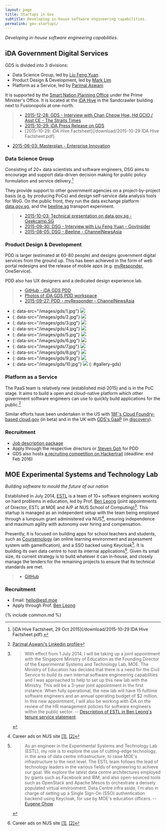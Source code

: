 ```yaml
---
layout: page
title: Startups in Gov
subtitle: Developing in-house software engineering capabilities.
permalink: gov-startups/
---
```


*Developing in-house software engineering capabilities.*

## iDA Government Digital Services
GDS is divided into 3 divisions:

- Data Science Group, led by [Liu Feng Yuan](https://www.linkedin.com/in/feng-yuan-liu-9b09aa42)
- Product Design & Development, led by [Mark Lim](https://www.linkedin.com/in/marklcl)
- Platform as a Service, led by [Parimal Aswani](https://www.linkedin.com/in/paswani)

It is supported by the [Smart Nation Planning Office](/gov-others) under the Prime Minister's Office. It is located at the [iDA Hive](https://drive.google.com/folderview?id=0BwLqF_ka0mesODNpanZDcnYtYkU&usp=sharing) in the Sandcrawler building next to Fusionopolis at one-north.

> * [2015-12-28: GDS - Interview with Chan Cheow Hoe, Hd GCIO / Asst CE - The Straits Times](http://www.straitstimes.com/singapore/this-hives-abuzz-with-it-solutions)
> * [2015-10-29: iDA Press Release on GDS](https://www.ida.gov.sg/About-Us/Newsroom/Media-Releases/2015/Improving-Lives-Through-Data-Science-and-Analytics)
> * [2015-10-29: iDA Hive Factsheet](/download/2015-10-29 IDA Hive Factsheet.pdf)
* [2015-06-03: Masterplan - Enterprise Innovation](http://www.enterpriseinnovation.net/article/singapore-govt-reveals-ict-plans-year-1421658407)


### Data Science Group ###

Consisting of 20+ data scientists and software engineers, DSG aims to encourage and support data-driven decision making for public policy formulation and service delivery.[^1]

They provide support to other government agencies on a project-by-project basis (e.g. by producing PoCs) and design self-service data analysis tools for WoG. On the public front, they run the data exchange platform [data.gov.sg](https://data.gov.sg), and the [beeline.sg](http://beeline.sg) transport experiment.

> * [2015-10-03: Technical presentation on data.gov.sg - Geekcamp.SG](https://www.youtube.com/watch?v=X4G3ImrxZKQ&feature=youtu.be&t=9m47s)
> * [2015-09-30: DSG - Interview with Liu Feng Yuan - GovInsider](https://govinsider.asia/smart-gov/exclusive-singapores-radical-new-transport-plan/)
> * [2015-08-05: DSG - Beeline - ChannelNewsAsia](http://www.channelnewsasia.com/news/singapore/beeline-app-launched-for/2032058.html)

[^1]: [iDA Hive Factsheet, 29 Oct 2015](/download/2015-10-29 IDA Hive Factsheet.pdf).

### Product Design & Development ###

PDD is larger (estimated at 60-80 people) and designs government digital services from the ground up. This has been achieved in the form of web portal redesigns and the release of mobile apps (e.g. [myResponder](https://www.ida.gov.sg/~/media/Files/About%20Us/Newsroom/Media%20Releases/2015/1029_Hive/MyResponder%20Factsheet.pdf), OneService).

PDD also has UX designers and a dedicated design experience lab.

> * [GitHub - iDA GDS PDD](https://github.com/idagds/)
> * [Photos of iDA GDS PDD workspace](https://drive.google.com/folderview?id=0BwLqF_ka0mesODNpanZDcnYtYkU&usp=sharing)
> * [2015-09-27: PDD - myResponder - ChannelNewsAsia](http://www.channelnewsasia.com/news/singapore/new-government-app/2154120.html)

* {: data-src="/images/gds/1.jpg"} ![](/images/gds/thumb/1.jpg)
* {: data-src="/images/gds/2.jpg"} ![](/images/gds/thumb/2.jpg)
* {: data-src="/images/gds/3.jpg"} ![](/images/gds/thumb/3.jpg)
* {: data-src="/images/gds/4.jpg"} ![](/images/gds/thumb/4.jpg)
* {: data-src="/images/gds/5.jpg"} ![](/images/gds/thumb/5.jpg)
* {: data-src="/images/gds/6.jpg"} ![](/images/gds/thumb/6.jpg)
* {: data-src="/images/gds/7.jpg"} ![](/images/gds/thumb/7.jpg)
* {: data-src="/images/gds/8.jpg"} ![](/images/gds/thumb/8.jpg)
* {: data-src="/images/gds/9.jpg"} ![](/images/gds/thumb/9.jpg)
* {: data-src="/images/gds/10.jpg"} ![](/images/gds/thumb/10.jpg)
{: #gallery-gds}

### Platform as a Service ###

The PaaS team is relatively new (established mid-2015) and is in the PoC stage. It aims to build a open and cloud-native platform which other government software engineers can use to quickly build applications for the public.[^2]

[^2]: [Parimal Aswani's Linkedin profile](https://www.linkedin.com/in/paswani)

Similar efforts have been undertaken in the US with [18F's Cloud Foundry-based cloud.gov](https://cloud.gov/) (in beta) and in the UK with [GDS's GaaP](https://gds.blog.gov.uk/2015/09/08/building-a-platform-to-host-digital-services/) (in [discovery](https://www.gov.uk/service-manual/phases/discovery.html)).

### Recruitment ###
* [Job description package](https://drive.google.com/file/d/0BwLqF_ka0mesd3h1QkxxT3hSamM/view)
* Apply through the respective directors or [Steven Goh](mailto:steven_koh@ida.gov.sg) for PDD
* GDS also hosts [a recruiting competition on Hackertrail](https://www.hackertrail.com/ida) (deadline: end Feb 2016)

## MOE Experimental Systems and Technology Lab
*Building software to mould the future of our nation*

Established in July 2014, [ESTL](http://blog.estl.moe/) is a team of 10+ software engineers working on hard problems in education, led by Prof. [Ben Leong](http://www.comp.nus.edu.sg/~bleong/) (joint appointments of Director, ESTL at MOE and A/P at NUS School of Computing)[^3].
This startup is managed as an independent setup with the team being employed through a lumpsum grant administered via NUS[^4], ensuring independence and maximum agility with autonomy over hiring and compensation.

Presently, it is focused on building apps for school teachers and students, such as [Coursemology](https://github.com/Coursemology/coursemology2) (an online learning environment and assessment system with gameification), and a SSO backed using Keycloak[^5]. It is building its own data centre to host its internal applications[^4]. Given its small size, its current strategy is to build whatever it can in-house, and closely manage the tenders for the remaining projects to ensure that its technical standards are met.

> * [GitHub](https://github.com/moexmen)

[^3]: > With effect from 1 July 2014, I will be taking up a joint appointment with the Singapore Ministry of Education as the Founding Director of the Experimental Systems and Technology Lab, MOE. The Ministry of Education has decided that there is a need for the Civil Service to build its own internal software engineering capabilities and I was approached to help to set up this new lab with the Ministry. This will be a 3-year joint appointment in the first instance. When fully operational, the new lab will have 15 fulltime software engineers and an annual operating budget of $2 million. In this new appointment, I will also be working with iDA on the review of the HR management policies for software engineers within the public sector. -- [Description of ESTL in Ben Leong's tenure service statement](http://www.comp.nus.edu.sg/~bleong/tenure/benleong-ss.pdf).

[^4]: Career ads on NUS site [[1]](https://jobs.nus.edu.sg/career/Default.asp?PID=3&AC=OHR&EC=OHR&GC=G01&JobID=2233&LID=1&CA023457278013229), [[2]](https://jobs.nus.edu.sg/career/Default.asp?PID=3&AC=OHR&EC=OHR&GC=G01&JobID=2250&LID=1&CA02904482603073)

[^5]: > As an engineer in the Experimental Systems and Technology Lab (ESTL), my role is to explore the use of cutting-edge technology, in the area of data centre infrastructure, to raise MOE's infrastructure to the next level. The ESTL team follows the lead of technology leaders in the various fields of engineering to achieve our goal. We explore the latest data centre architectures employed by giants such as Facebook and IBM, and also open-sourced tools such as OpenStack and Apache Mesos to orchestrate a densely populated virtual environment. Data Centre infra aside, I'm also in charge of setting up a Single Sign-On (SSO) authentication backend using Keycloak, for use by MOE's education officers. -- [Eugene Chow](https://www.linkedin.com/in/eugenechow)

### Recruitment ###
* Email: [hello@estl.moe](mailto:hello@estl.moe)
* Apply through Prof. [Ben Leong](https://www.comp.nus.edu.sg/~bleong/)

{% include common.md %}

<script type="text/javascript">
    $(document).ready(function() {
      $('#gallery-gds').lightSlider({
          item:3,
          slideMove:2,
          easing: 'cubic-bezier(0.25, 0, 0.25, 1)',
          speed:600,
          onSliderLoad: function() {
              $("#gallery-gds").lightGallery();
          },
          responsive : [
              {
                  breakpoint:800,
                  settings: {
                      item:3,
                      slideMove:1,
                      slideMargin:6,
                    }
              },
              {
                  breakpoint:480,
                  settings: {
                      item:2,
                      slideMove:1
                    }
              }
          ]
      });
    });
</script>
